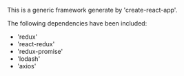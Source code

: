 This is a generic framework generate by 'create-react-app'.

The following dependencies have been included:
- 'redux'
- 'react-redux'
- 'redux-promise'
- 'lodash'
- 'axios'
